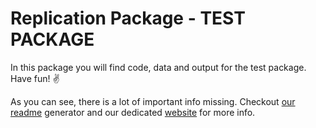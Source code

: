 # Replication Package - TEST PACKAGE

In this package you will find code, data and output for the test package. Have fun! ✌️

As you can see, there is a lot of important info missing. Checkout [our readme](https://www.templatereadme.org) generator and our dedicated [website](https://jpedataeditor.github.io/) for more info.
